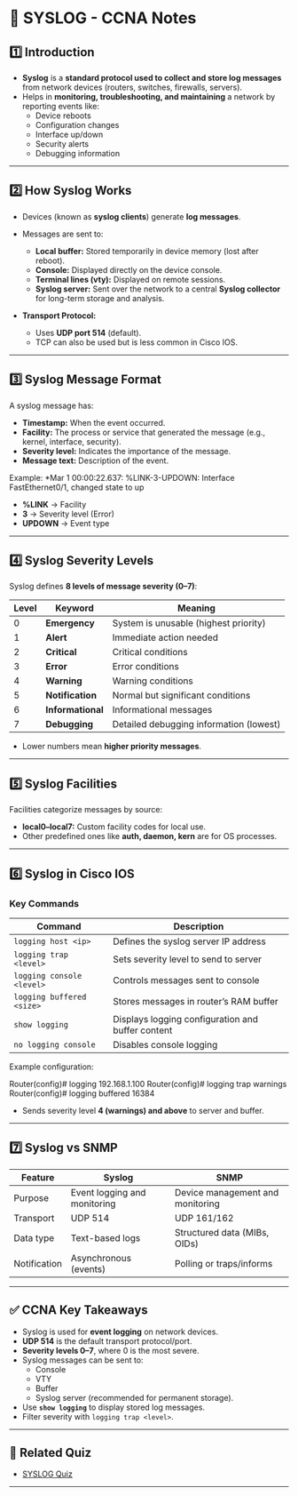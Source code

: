 # 📝 SYSLOG - CCNA Notes

## 1️⃣ Introduction

- **Syslog** is a **standard protocol used to collect and store log messages** from network devices (routers, switches, firewalls, servers).
- Helps in **monitoring, troubleshooting, and maintaining** a network by reporting events like:
  - Device reboots
  - Configuration changes
  - Interface up/down
  - Security alerts
  - Debugging information

---

## 2️⃣ How Syslog Works

- Devices (known as **syslog clients**) generate **log messages**.
- Messages are sent to:
  - **Local buffer:** Stored temporarily in device memory (lost after reboot).
  - **Console:** Displayed directly on the device console.
  - **Terminal lines (vty):** Displayed on remote sessions.
  - **Syslog server:** Sent over the network to a central **Syslog collector** for long-term storage and analysis.

- **Transport Protocol:**  
  - Uses **UDP port 514** (default).  
  - TCP can also be used but is less common in Cisco IOS.

---

## 3️⃣ Syslog Message Format

A syslog message has:
- **Timestamp:** When the event occurred.
- **Facility:** The process or service that generated the message (e.g., kernel, interface, security).
- **Severity level:** Indicates the importance of the message.
- **Message text:** Description of the event.

Example:
*Mar 1 00:00:22.637: %LINK-3-UPDOWN: Interface FastEthernet0/1, changed state to up

- **%LINK** → Facility
- **3** → Severity level (Error)
- **UPDOWN** → Event type

---

## 4️⃣ Syslog Severity Levels

Syslog defines **8 levels of message severity (0–7)**:

| Level | Keyword   | Meaning                                           |
|-------|-----------|---------------------------------------------------|
| 0     | **Emergency** | System is unusable (highest priority)          |
| 1     | **Alert**     | Immediate action needed                        |
| 2     | **Critical**  | Critical conditions                            |
| 3     | **Error**     | Error conditions                               |
| 4     | **Warning**   | Warning conditions                             |
| 5     | **Notification** | Normal but significant conditions           |
| 6     | **Informational** | Informational messages                     |
| 7     | **Debugging**    | Detailed debugging information (lowest)      |

- Lower numbers mean **higher priority messages**.

---

## 5️⃣ Syslog Facilities

Facilities categorize messages by source:
- **local0–local7:** Custom facility codes for local use.
- Other predefined ones like **auth, daemon, kern** are for OS processes.

---

## 6️⃣ Syslog in Cisco IOS

### Key Commands

| Command                                         | Description                                         |
|------------------------------------------------|-----------------------------------------------------|
| `logging host <ip>`                            | Defines the syslog server IP address               |
| `logging trap <level>`                         | Sets severity level to send to server              |
| `logging console <level>`                      | Controls messages sent to console                  |
| `logging buffered <size>`                      | Stores messages in router’s RAM buffer             |
| `show logging`                                 | Displays logging configuration and buffer content  |
| `no logging console`                           | Disables console logging                           |

Example configuration:

Router(config)# logging 192.168.1.100
Router(config)# logging trap warnings
Router(config)# logging buffered 16384

- Sends severity level **4 (warnings) and above** to server and buffer.

---

## 7️⃣ Syslog vs SNMP

| Feature        | Syslog                                         | SNMP                                      |
|----------------|-----------------------------------------------|-------------------------------------------|
| Purpose        | Event logging and monitoring                  | Device management and monitoring          |
| Transport      | UDP 514                                       | UDP 161/162                               |
| Data type      | Text-based logs                               | Structured data (MIBs, OIDs)              |
| Notification   | Asynchronous (events)                        | Polling or traps/informs                  |

---

## ✅ CCNA Key Takeaways

- Syslog is used for **event logging** on network devices.
- **UDP 514** is the default transport protocol/port.
- **Severity levels 0–7**, where 0 is the most severe.
- Syslog messages can be sent to:
  - Console
  - VTY
  - Buffer
  - Syslog server (recommended for permanent storage).
- Use **`show logging`** to display stored log messages.
- Filter severity with `logging trap <level>`.

---

## 📝 Related Quiz
- [SYSLOG Quiz](./quiz/SYSLOG_Quiz.md)

---
